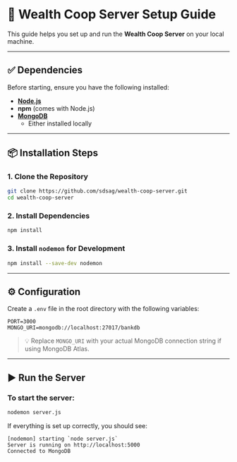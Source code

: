 
# 🚀 Wealth Coop Server Setup Guide

This guide helps you set up and run the **Wealth Coop Server** on your local machine.

---

## ✅ Dependencies

Before starting, ensure you have the following installed:

- **[Node.js](https://nodejs.org/)** 
- **npm** (comes with Node.js)
- **[MongoDB](https://www.mongodb.com/)**  
  - Either installed locally  
---

## 📦 Installation Steps

### 1. Clone the Repository

```bash
git clone https://github.com/sdsag/wealth-coop-server.git
cd wealth-coop-server
```

### 2. Install Dependencies

```bash
npm install
```
### 3. Install `nodemon` for Development

```bash
npm install --save-dev nodemon
```
---

## ⚙️ Configuration

Create a `.env` file in the root directory with the following variables:

```env
PORT=3000
MONGO_URI=mongodb://localhost:27017/bankdb
```

> 💡 Replace `MONGO_URI` with your actual MongoDB connection string if using MongoDB Atlas.

---

## ▶️ Run the Server

### To start the server:

```bash
nodemon server.js
```
If everything is set up correctly, you should see:

```
[nodemon] starting `node server.js`
Server is running on http://localhost:5000
Connected to MongoDB
```
